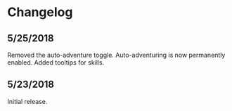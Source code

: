 # Changelog

## 5/25/2018

Removed the auto-adventure toggle. Auto-adventuring is now permanently enabled.
Added tooltips for skills.

## 5/23/2018

Initial release.